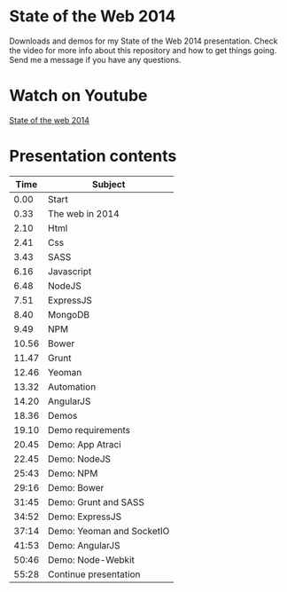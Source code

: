 State of the Web 2014
=================

Downloads and demos for my State of the Web 2014 presentation.
Check the video for more info about this repository and how to get things going. Send me a message if you have any questions.

Watch on Youtube
=================
[State of the web 2014](https://www.youtube.com/watch?v=439_SRXerWc)

Presentation contents
=================

Time|Subject
---|---
0.00|Start
0.33|The web in 2014
2.10|Html
2.41|Css
3.43|SASS
6.16|Javascript
6.48|NodeJS
7.51|ExpressJS
8.40|MongoDB
9.49|NPM
10.56|Bower
11.47|Grunt
12.46|Yeoman
13.32|Automation
14.20|AngularJS
18.36|Demos
19.10|Demo requirements
20.45|Demo: App Atraci
22.45|Demo: NodeJS
25:43|Demo: NPM
29:16|Demo: Bower
31:45|Demo: Grunt and SASS
34:52|Demo: ExpressJS
37:14|Demo: Yeoman and SocketIO
41:53|Demo: AngularJS
50:46|Demo: Node-Webkit
55:28|Continue presentation

